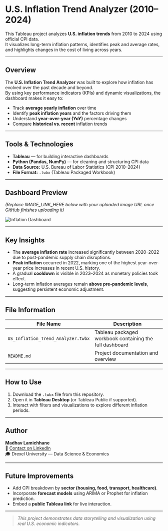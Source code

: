 # U.S. Inflation Trend Analyzer (2010–2024)

This Tableau project analyzes **U.S. inflation trends** from 2010 to 2024 using official CPI data.  
It visualizes long-term inflation patterns, identifies peak and average rates, and highlights changes in the cost of living across years.

---

## Overview
The **U.S. Inflation Trend Analyzer** was built to explore how inflation has evolved over the past decade and beyond.  
By using key performance indicators (KPIs) and dynamic visualizations, the dashboard makes it easy to:
- Track **average yearly inflation** over time  
- Identify **peak inflation years** and the factors driving them  
- Understand **year-over-year (YoY)** percentage changes  
- Compare **historical vs. recent** inflation trends  

---

## Tools & Technologies
- **Tableau** — for building interactive dashboards  
- **Python (Pandas, NumPy)** — for cleaning and structuring CPI data  
- **Data Source:** U.S. Bureau of Labor Statistics (CPI 2010–2024)  
- **File Format:** `.twbx` (Tableau Packaged Workbook)

---

## Dashboard Preview
*(Replace IMAGE_LINK_HERE below with your uploaded image URL once GitHub finishes uploading it)*

![Inflation Dashboard](IMAGE_LINK_HERE)

---

## Key Insights
- The **average inflation rate** increased significantly between 2020–2022 due to post-pandemic supply chain disruptions.  
- **Peak inflation** occurred in 2022, marking one of the highest year-over-year price increases in recent U.S. history.  
- A gradual **cooldown** is visible in 2023–2024 as monetary policies took effect.  
- Long-term inflation averages remain **above pre-pandemic levels**, suggesting persistent economic adjustment.  

---

## File Information
| File Name | Description |
|------------|--------------|
| `US_Inflation_Trend_Analyzer.twbx` | Tableau packaged workbook containing the full dashboard |
| `README.md` | Project documentation and overview |

---

## How to Use
1. Download the `.twbx` file from this repository.  
2. Open it in **Tableau Desktop** (or Tableau Public if supported).  
3. Interact with filters and visualizations to explore different inflation periods.

---

## Author
**Madhav Lamichhane**  
📧 [Contact on LinkedIn](https://www.linkedin.com/in/mlamichhane1)  
🎓 Drexel University — Data Science & Economics  

---

## Future Improvements
- Add CPI breakdown by **sector (housing, food, transport, healthcare)**.  
- Incorporate **forecast models** using ARIMA or Prophet for inflation prediction.  
- Embed a **public Tableau link** for live interaction.  

---

> *This project demonstrates data storytelling and visualization using real U.S. economic indicators.*
